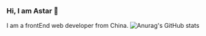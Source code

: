 ### Hi, I am Astar 👋
I am a frontEnd web developer from China.
![Anurag's GitHub stats](https://github-readme-stats.vercel.app/api?username=hello-astar&count_private=true&show_icons=true&theme=merko)

<!--
**hello-astar/hello-astar** is a ✨ _special_ ✨ repository because its `README.md` (this file) appears on your GitHub profile.

Here are some ideas to get you started:

- 🔭 I’m currently working on ...
- 🌱 I’m currently learning ...
- 👯 I’m looking to collaborate on ...
- 🤔 I’m looking for help with ...
- 💬 Ask me about ...
- 📫 How to reach me: ...
- 😄 Pronouns: ...
- ⚡ Fun fact: ...
-->

